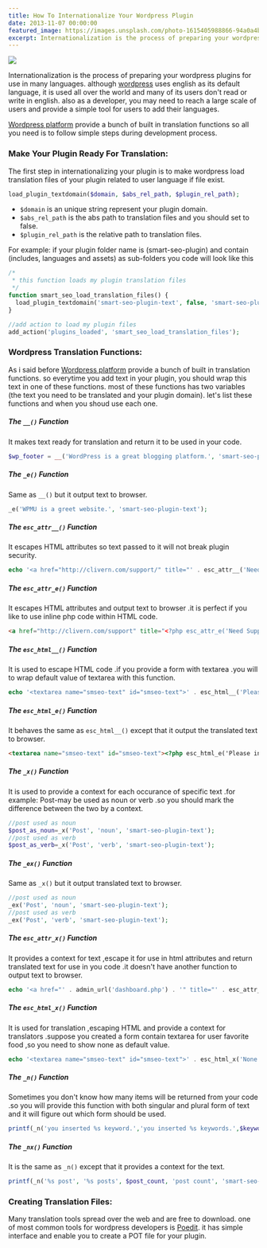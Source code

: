 ```yaml
---
title: How To Internationalize Your Wordpress Plugin
date: 2013-11-07 00:00:00
featured_image: https://images.unsplash.com/photo-1615405988866-94a0a4b0eac1?q=5
excerpt: Internationalization is the process of preparing your wordpress plugins for use in many languages. although <a href="http://wordpress.org">wordpress</a> uses english as its default language, it is used all over the world and many of its users don't read or write in english. also as a developer, you may need to reach a large scale of users and provide a simple tool for users to add their languages.
---
```


![](https://images.unsplash.com/photo-1615405988866-94a0a4b0eac1?q=5)

Internationalization is the process of preparing your wordpress plugins for use in many languages. although <a href="http://wordpress.org">wordpress</a> uses english as its default language, it is used all over the world and many of its users don't read or write in english. also as a developer, you may need to reach a large scale of users and provide a simple tool for users to add their languages.

[Wordpress platform](http://wordpress.org) provide a bunch of built in translation functions so all you need is to follow simple steps during development process.

### Make Your Plugin Ready For Translation:

The first step in internationalizing your plugin is to make wordpress load translation files of your plugin related to user language if file exist.

```php
load_plugin_textdomain($domain, $abs_rel_path, $plugin_rel_path);
```

- `$domain` is an unique string represent your plugin domain.
- `$abs_rel_path` is the abs path to translation files and you should set to false.
- `$plugin_rel_path` is the relative path to translation files.

For example: if your plugin folder name is (smart-seo-plugin) and contain (includes, languages and assets) as sub-folders you code will look like this

```php
/*
 * this function loads my plugin translation files
 */
function smart_seo_load_translation_files() {
  load_plugin_textdomain('smart-seo-plugin-text', false, 'smart-seo-plugin/languages');
}

//add action to load my plugin files
add_action('plugins_loaded', 'smart_seo_load_translation_files');
```

### Wordpress Translation Functions:

As i said before <a href="http://wordpress.org">Wordpress platform</a> provide a bunch of built in translation functions. so everytime you add text in your plugin, you should wrap this text in one of these functions. most of these functions has two variables (the text you need to be translated and your plugin domain). let's list these functions and when you shoud use each one.

##### The `__()` Function

It makes text ready for translation and return it to be used in your code.

```php
$wp_footer = __('WordPress is a great blogging platform.', 'smart-seo-plugin-text');
```

##### The `_e()` Function

Same as `__()` but it output text to browser.

```php
_e('WPMU is a greet website.', 'smart-seo-plugin-text');
```

##### The `esc_attr__()` Function

It escapes HTML attributes so text passed to it will not break plugin security.

```php
echo '<a href="http://clivern.com/support/" title="' . esc_attr__('Need Support', 'smart-seo-plugin-text') . '">' . __('Support', 'smart-seo-plugin-text') . '</a>';
```

##### The `esc_attr_e()` Function

It escapes HTML attributes and output text to browser .it is perfect if you like to use inline php code within HTML code.

```html
<a href="http://clivern.com/support" title="<?php esc_attr_e('Need Support', 'smart-seo-plugin-text'); ?>"><?php _e('Support', 'smart-seo-plugin-text'); ?></a>
```

##### The `esc_html__()` Function

It is used to escape HTML code .if you provide a form with textarea .you will to wrap default value of textarea with this function.

```php
echo '<textarea name="smseo-text" id="smseo-text">' . esc_html__('Please input keywords', 'smart-seo-plugin-text') . '</textarea>';
```

##### The `esc_html_e()` Function

It behaves the same as  `esc_html__()` except that it output the translated text to browser.

```html
<textarea name="smseo-text" id="smseo-text"><?php esc_html_e('Please input keywords', 'smart-seo-plugin-text'); ?></textarea>
```

##### The `_x()` Function</h5>

It is used to provide a context for each occurance of specific text .for example: Post-may be used as noun or verb .so you should mark the difference between the two by a context.

```php
//post used as noun
$post_as_noun=_x('Post', 'noun', 'smart-seo-plugin-text');
//post used as verb
$post_as_verb=_x('Post', 'verb', 'smart-seo-plugin-text');
```

##### The `_ex()` Function

Same as `_x()` but it output translated text to browser.

```php
//post used as noun
_ex('Post', 'noun', 'smart-seo-plugin-text');
//post used as verb
_ex('Post', 'verb', 'smart-seo-plugin-text');
```

##### The `esc_attr_x()` Function

It provides a context for text ,escape it for use in html attributes and return translated text for use in you code .it doesn't have another function to output text to browser.

```php
echo '<a href="' . admin_url('dashboard.php') . '" title="' . esc_attr_x('Administration', 'admin link', 'smart-seo-plugin-text') . '">' . _x('Administration', 'admin link', 'smart-seo-plugin-text') . '</a>';
```

##### The `esc_html_x()` Function

It is used for translation ,escaping HTML and provide a context for translators .suppose you created a form contain textarea for user favorite food ,so you need to show none as default value.

```php
echo '<textarea name="smseo-text" id="smseo-text">' . esc_html_x('None', 'favorite food', 'smart-seo-plugin-text') . '</textarea>';
```

##### The `_n()` Function

Sometimes you don't know how many items will be returned from your code .so you will provide this function with both singular and plural form of text and it will figure out which form should be used.

```php
printf(_n('you inserted %s keyword.','you inserted %s keywords.',$keywords_count,'smart-seo-plugin-text'), $keywords_count);
```

##### The `_nx()` Function

It is the same as `_n()` except that it provides a context for the text.

```php
printf(_n('%s post', '%s posts', $post_count, 'post count', 'smart-seo-plugin-text'), $post_count);
```

### Creating Translation Files:

Many translation tools spread over the web and are free to download. one of most common tools for wordpress developers is [Poedit](http://poedit.net). it has simple interface and enable you to create a POT file for your plugin.
